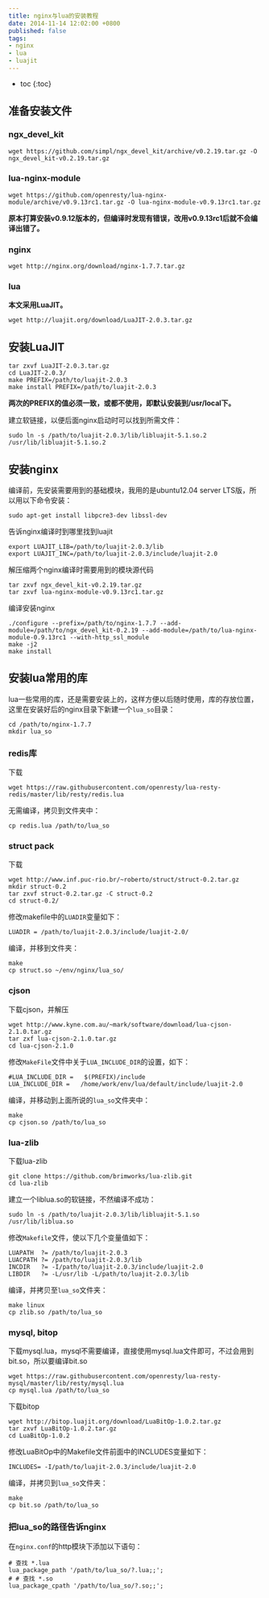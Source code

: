 ```yaml
---
title: nginx与lua的安装教程
date: 2014-11-14 12:02:00 +0800
published: false
tags:
- nginx
- lua
- luajit
---
```


* toc
{:toc}


## 准备安装文件

### ngx_devel_kit
    
    wget https://github.com/simpl/ngx_devel_kit/archive/v0.2.19.tar.gz -O ngx_devel_kit-v0.2.19.tar.gz

### lua-nginx-module

    wget https://github.com/openresty/lua-nginx-module/archive/v0.9.13rc1.tar.gz -O lua-nginx-module-v0.9.13rc1.tar.gz

**原本打算安装v0.9.12版本的，但编译时发现有错误，改用v0.9.13rc1后就不会编译出错了。**

### nginx

    wget http://nginx.org/download/nginx-1.7.7.tar.gz

### lua

**本文采用LuaJIT。**

    wget http://luajit.org/download/LuaJIT-2.0.3.tar.gz






## 安装LuaJIT

    tar zxvf LuaJIT-2.0.3.tar.gz 
    cd LuaJIT-2.0.3/
    make PREFIX=/path/to/luajit-2.0.3
    make install PREFIX=/path/to/luajit-2.0.3

**两次的PREFIX的值必须一致，或都不使用，即默认安装到/usr/local下。**

建立软链接，以便后面nginx启动时可以找到所需文件：

    sudo ln -s /path/to/luajit-2.0.3/lib/libluajit-5.1.so.2 /usr/lib/libluajit-5.1.so.2

## 安装nginx

编译前，先安装需要用到的基础模块，我用的是ubuntu12.04 server LTS版，所以用以下命令安装：

    sudo apt-get install libpcre3-dev libssl-dev

告诉nginx编译时到哪里找到luajit

    export LUAJIT_LIB=/path/to/luajit-2.0.3/lib
    export LUAJIT_INC=/path/to/luajit-2.0.3/include/luajit-2.0


解压缩两个nginx编译时需要用到的模块源代码

    tar zxvf ngx_devel_kit-v0.2.19.tar.gz 
    tar zxvf lua-nginx-module-v0.9.13rc1.tar.gz

编译安装nginx

    ./configure --prefix=/path/to/nginx-1.7.7 --add-module=/path/to/ngx_devel_kit-0.2.19 --add-module=/path/to/lua-nginx-module-0.9.13rc1 --with-http_ssl_module
    make -j2
    make install

## 安装lua常用的库

lua一些常用的库，还是需要安装上的，这样方便以后随时使用，库的存放位置，这里在安装好后的nginx目录下新建一个`lua_so`目录：

    cd /path/to/nginx-1.7.7
    mkdir lua_so

### redis库

下载

    wget https://raw.githubusercontent.com/openresty/lua-resty-redis/master/lib/resty/redis.lua

无需编译，拷贝到文件夹中：

    cp redis.lua /path/to/lua_so

### struct pack

下载
    
    wget http://www.inf.puc-rio.br/~roberto/struct/struct-0.2.tar.gz
    mkdir struct-0.2
    tar zxvf struct-0.2.tar.gz -C struct-0.2
    cd struct-0.2/

修改makefile中的`LUADIR`变量如下：

    LUADIR = /path/to/luajit-2.0.3/include/luajit-2.0/

编译，并移到文件夹：

    make
    cp struct.so ~/env/nginx/lua_so/

### cjson

下载cjson，并解压

    wget http://www.kyne.com.au/~mark/software/download/lua-cjson-2.1.0.tar.gz
    tar zxf lua-cjson-2.1.0.tar.gz
    cd lua-cjson-2.1.0

修改`MakeFile`文件中关于`LUA_INCLUDE_DIR`的设置，如下：

    #LUA_INCLUDE_DIR =   $(PREFIX)/include
    LUA_INCLUDE_DIR =   /home/work/env/lua/default/include/luajit-2.0

编译，并移动到上面所说的`lua_so`文件夹中：

    make
    cp cjson.so /path/to/lua_so

### lua-zlib

下载lua-zlib

    git clone https://github.com/brimworks/lua-zlib.git
    cd lua-zlib

建立一个liblua.so的软链接，不然编译不成功：

    sudo ln -s /path/to/luajit-2.0.3/lib/libluajit-5.1.so /usr/lib/liblua.so   

修改`Makefile`文件，使以下几个变量值如下：

    LUAPATH  ?= /path/to/luajit-2.0.3
    LUACPATH ?= /path/to/luajit-2.0.3/lib
    INCDIR   ?= -I/path/to/luajit-2.0.3/include/luajit-2.0
    LIBDIR   ?= -L/usr/lib -L/path/to/luajit-2.0.3/lib

编译，并拷贝至`lua_so`文件夹：

    make linux
    cp zlib.so /path/to/lua_so


### mysql, bitop

下载mysql.lua，mysql不需要编译，直接使用mysql.lua文件即可，不过会用到bit.so，所以要编译bit.so

    wget https://raw.githubusercontent.com/openresty/lua-resty-mysql/master/lib/resty/mysql.lua
    cp mysql.lua /path/to/lua_so

下载bitop

    wget http://bitop.luajit.org/download/LuaBitOp-1.0.2.tar.gz
    tar zxvf LuaBitOp-1.0.2.tar.gz
    cd LuaBitOp-1.0.2

修改LuaBitOp中的Makefile文件前面中的INCLUDES变量如下：

    INCLUDES= -I/path/to/luajit-2.0.3/include/luajit-2.0

编译，并拷贝到`lua_so`文件夹：

    make
    cp bit.so /path/to/lua_so



### 把lua_so的路径告诉nginx

在`nginx.conf`的http模块下添加以下语句：

    # 查找 *.lua
    lua_package_path '/path/to/lua_so/?.lua;;';
    # # 查找 *.so
    lua_package_cpath '/path/to/lua_so/?.so;;';

